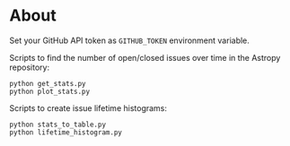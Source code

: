 About
=====

Set your GitHub API token as `GITHUB_TOKEN` environment variable.

Scripts to find the number of open/closed issues over time in the
Astropy repository:

    python get_stats.py
    python plot_stats.py

Scripts to create issue lifetime histograms:

    python stats_to_table.py
    python lifetime_histogram.py
